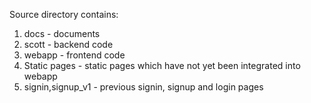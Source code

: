 Source directory contains:

1. docs - documents
2. scott - backend code
3. webapp - frontend code
4. Static pages - static pages which have not yet been integrated into webapp
5. signin,signup_v1 - previous signin, signup and login pages
